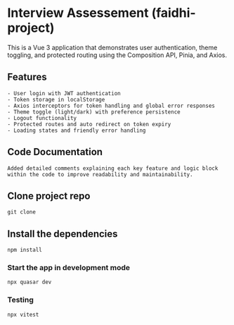 # Interview Assessement (faidhi-project)

This is a Vue 3 application that demonstrates user authentication, theme toggling, and protected routing using the Composition API, Pinia, and Axios.

## Features
```
- User login with JWT authentication
- Token storage in localStorage
- Axios interceptors for token handling and global error responses
- Theme toggle (light/dark) with preference persistence
- Logout functionality
- Protected routes and auto redirect on token expiry
- Loading states and friendly error handling
```

## Code Documentation
```
Added detailed comments explaining each key feature and logic block within the code to improve readability and maintainability.
```

## Clone project repo
```
git clone
```

## Install the dependencies
```
npm install
```

### Start the app in development mode
```
npx quasar dev
```

### Testing 
```
npx vitest
```